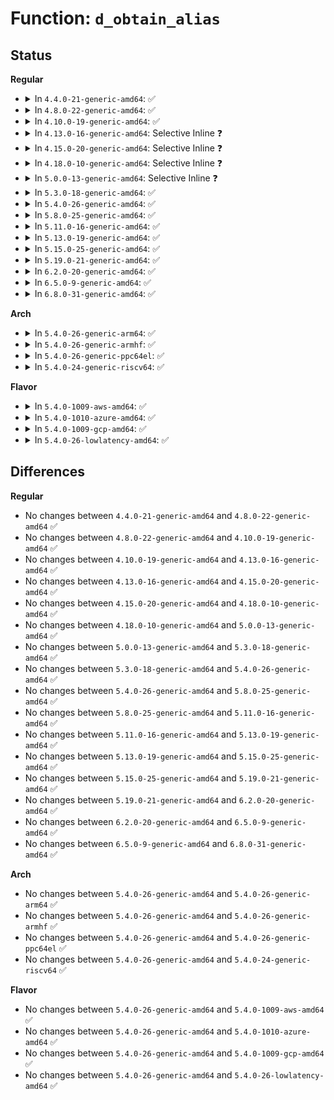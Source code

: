 # Function: <code>d_obtain_alias</code>

## Status
<b>Regular</b>
<ul>
<li>
<details>
<summary>In <code>4.4.0-21-generic-amd64</code>: ✅</summary>

```c
struct dentry * d_obtain_alias(struct inode * inode)
```

```json
{
  "name": "d_obtain_alias",
  "collision_type": "Unique Global",
  "inline_type": "No",
  "funcs": [
    {
      "addr": 18446744071581097008,
      "name": "d_obtain_alias",
      "external": true,
      "loc": "fs/dcache.c:2005",
      "file": "fs/dcache.c",
      "inline": "seen, unknown",
      "caller_inline": [],
      "caller_func": [
        "fs/libfs.c:generic_fh_to_dentry",
        "fs/libfs.c:generic_fh_to_dentry",
        "fs/libfs.c:generic_fh_to_parent",
        "fs/libfs.c:generic_fh_to_parent",
        "fs/ext4/namei.c:ext4_get_parent",
        "fs/fat/nfs.c:fat_get_parent",
        "fs/fat/nfs.c:fat_fh_to_parent_nostale",
        "fs/fat/nfs.c:fat_fh_to_parent_nostale",
        "fs/fuse/inode.c:fuse_get_parent",
        "fs/fuse/inode.c:fuse_get_dentry"
      ]
    }
  ],
  "symbols": [
    {
      "addr": 18446744071581097008,
      "name": "d_obtain_alias",
      "section": ".text",
      "bind": "STB_GLOBAL",
      "size": 21
    }
  ]
}
```
</details>
</li>
<li>
<details>
<summary>In <code>4.8.0-22-generic-amd64</code>: ✅</summary>

```c
struct dentry * d_obtain_alias(struct inode * inode)
```

```json
{
  "name": "d_obtain_alias",
  "collision_type": "Unique Global",
  "inline_type": "No",
  "funcs": [
    {
      "addr": 18446744071581261120,
      "name": "d_obtain_alias",
      "external": true,
      "loc": "fs/dcache.c:1961",
      "file": "fs/dcache.c",
      "inline": "seen, unknown",
      "caller_inline": [],
      "caller_func": [
        "fs/libfs.c:generic_fh_to_parent",
        "fs/libfs.c:generic_fh_to_parent",
        "fs/libfs.c:generic_fh_to_dentry",
        "fs/libfs.c:generic_fh_to_dentry",
        "fs/ext4/namei.c:ext4_get_parent",
        "fs/squashfs/export.c:squashfs_export_iget",
        "fs/fat/nfs.c:fat_get_parent",
        "fs/fat/nfs.c:fat_fh_to_parent_nostale",
        "fs/fat/nfs.c:fat_fh_to_parent_nostale",
        "fs/fuse/inode.c:fuse_get_parent",
        "fs/fuse/inode.c:fuse_get_dentry"
      ]
    }
  ],
  "symbols": [
    {
      "addr": 18446744071581261120,
      "name": "d_obtain_alias",
      "section": ".text",
      "bind": "STB_GLOBAL",
      "size": 21
    }
  ]
}
```
</details>
</li>
<li>
<details>
<summary>In <code>4.10.0-19-generic-amd64</code>: ✅</summary>

```c
struct dentry * d_obtain_alias(struct inode * inode)
```

```json
{
  "name": "d_obtain_alias",
  "collision_type": "Unique Global",
  "inline_type": "No",
  "funcs": [
    {
      "addr": 18446744071581339168,
      "name": "d_obtain_alias",
      "external": true,
      "loc": "fs/dcache.c:1970",
      "file": "fs/dcache.c",
      "inline": "seen, unknown",
      "caller_inline": [],
      "caller_func": [
        "fs/libfs.c:generic_fh_to_parent",
        "fs/libfs.c:generic_fh_to_parent",
        "fs/libfs.c:generic_fh_to_dentry",
        "fs/libfs.c:generic_fh_to_dentry",
        "fs/ext4/namei.c:ext4_get_parent",
        "fs/squashfs/export.c:squashfs_export_iget",
        "fs/fat/nfs.c:fat_get_parent",
        "fs/fat/nfs.c:fat_fh_to_parent_nostale",
        "fs/fat/nfs.c:fat_fh_to_parent_nostale",
        "fs/fuse/inode.c:fuse_get_parent",
        "fs/fuse/inode.c:fuse_get_dentry"
      ]
    }
  ],
  "symbols": [
    {
      "addr": 18446744071581339168,
      "name": "d_obtain_alias",
      "section": ".text",
      "bind": "STB_GLOBAL",
      "size": 21
    }
  ]
}
```
</details>
</li>
<li>
<details>
<summary>In <code>4.13.0-16-generic-amd64</code>: Selective Inline ❓</summary>

```c
struct dentry * d_obtain_alias(struct inode * inode)
```

```json
{
  "name": "d_obtain_alias",
  "collision_type": "Unique Global",
  "inline_type": "Selective",
  "funcs": [
    {
      "addr": 18446744071581394416,
      "name": "d_obtain_alias",
      "external": true,
      "loc": "fs/dcache.c:2000",
      "file": "fs/dcache.c",
      "inline": "not declared, inlined",
      "caller_inline": [],
      "caller_func": [
        "fs/libfs.c:generic_fh_to_parent",
        "fs/libfs.c:generic_fh_to_parent",
        "fs/libfs.c:generic_fh_to_dentry",
        "fs/libfs.c:generic_fh_to_dentry",
        "fs/ext4/namei.c:ext4_get_parent",
        "fs/squashfs/export.c:squashfs_export_iget",
        "fs/fat/nfs.c:fat_get_parent",
        "fs/fat/nfs.c:fat_fh_to_parent_nostale",
        "fs/fat/nfs.c:fat_fh_to_parent_nostale",
        "fs/fuse/inode.c:fuse_get_parent",
        "fs/fuse/inode.c:fuse_get_dentry"
      ]
    }
  ],
  "symbols": [
    {
      "addr": 18446744071581394416,
      "name": "d_obtain_alias",
      "section": ".text",
      "bind": "STB_GLOBAL",
      "size": 48
    }
  ]
}
```
</details>
</li>
<li>
<details>
<summary>In <code>4.15.0-20-generic-amd64</code>: Selective Inline ❓</summary>

```c
struct dentry * d_obtain_alias(struct inode * inode)
```

```json
{
  "name": "d_obtain_alias",
  "collision_type": "Unique Global",
  "inline_type": "Selective",
  "funcs": [
    {
      "addr": 18446744071581536016,
      "name": "d_obtain_alias",
      "external": true,
      "loc": "fs/dcache.c:2012",
      "file": "fs/dcache.c",
      "inline": "not declared, inlined",
      "caller_inline": [],
      "caller_func": [
        "fs/libfs.c:generic_fh_to_parent",
        "fs/libfs.c:generic_fh_to_parent",
        "fs/libfs.c:generic_fh_to_dentry",
        "fs/libfs.c:generic_fh_to_dentry",
        "fs/kernfs/mount.c:kernfs_get_parent_dentry",
        "fs/ext4/namei.c:ext4_get_parent",
        "fs/squashfs/export.c:squashfs_export_iget",
        "fs/fat/nfs.c:fat_get_parent",
        "fs/fat/nfs.c:fat_fh_to_parent_nostale",
        "fs/fat/nfs.c:fat_fh_to_parent_nostale",
        "fs/fuse/inode.c:fuse_get_parent",
        "fs/fuse/inode.c:fuse_get_dentry"
      ]
    }
  ],
  "symbols": [
    {
      "addr": 18446744071581536016,
      "name": "d_obtain_alias",
      "section": ".text",
      "bind": "STB_GLOBAL",
      "size": 48
    }
  ]
}
```
</details>
</li>
<li>
<details>
<summary>In <code>4.18.0-10-generic-amd64</code>: Selective Inline ❓</summary>

```c
struct dentry * d_obtain_alias(struct inode * inode)
```

```json
{
  "name": "d_obtain_alias",
  "collision_type": "Unique Global",
  "inline_type": "Selective",
  "funcs": [
    {
      "addr": 18446744071581693408,
      "name": "d_obtain_alias",
      "external": true,
      "loc": "fs/dcache.c:2036",
      "file": "fs/dcache.c",
      "inline": "not declared, inlined",
      "caller_inline": [],
      "caller_func": [
        "fs/libfs.c:generic_fh_to_parent",
        "fs/libfs.c:generic_fh_to_parent",
        "fs/libfs.c:generic_fh_to_dentry",
        "fs/kernfs/mount.c:kernfs_get_parent_dentry",
        "fs/ext4/namei.c:ext4_get_parent",
        "fs/squashfs/export.c:squashfs_export_iget",
        "fs/fat/nfs.c:fat_get_parent",
        "fs/fat/nfs.c:fat_fh_to_parent_nostale",
        "fs/fat/nfs.c:fat_fh_to_parent_nostale",
        "fs/fuse/inode.c:fuse_get_parent",
        "fs/fuse/inode.c:fuse_get_dentry"
      ]
    }
  ],
  "symbols": [
    {
      "addr": 18446744071581693408,
      "name": "d_obtain_alias",
      "section": ".text",
      "bind": "STB_GLOBAL",
      "size": 46
    }
  ]
}
```
</details>
</li>
<li>
<details>
<summary>In <code>5.0.0-13-generic-amd64</code>: Selective Inline ❓</summary>

```c
struct dentry * d_obtain_alias(struct inode * inode)
```

```json
{
  "name": "d_obtain_alias",
  "collision_type": "Unique Global",
  "inline_type": "Selective",
  "funcs": [
    {
      "addr": 18446744071581779776,
      "name": "d_obtain_alias",
      "external": true,
      "loc": "fs/dcache.c:2017",
      "file": "fs/dcache.c",
      "inline": "not declared, inlined",
      "caller_inline": [],
      "caller_func": [
        "fs/libfs.c:generic_fh_to_parent",
        "fs/libfs.c:generic_fh_to_parent",
        "fs/libfs.c:generic_fh_to_dentry",
        "fs/kernfs/mount.c:kernfs_get_parent_dentry",
        "fs/ext4/namei.c:ext4_get_parent",
        "fs/squashfs/export.c:squashfs_export_iget",
        "fs/fat/nfs.c:fat_get_parent",
        "fs/fat/nfs.c:fat_fh_to_parent_nostale",
        "fs/fat/nfs.c:fat_fh_to_parent_nostale",
        "fs/fuse/inode.c:fuse_get_parent",
        "fs/fuse/inode.c:fuse_get_dentry"
      ]
    }
  ],
  "symbols": [
    {
      "addr": 18446744071581779776,
      "name": "d_obtain_alias",
      "section": ".text",
      "bind": "STB_GLOBAL",
      "size": 46
    }
  ]
}
```
</details>
</li>
<li>
<details>
<summary>In <code>5.3.0-18-generic-amd64</code>: ✅</summary>

```c
struct dentry * d_obtain_alias(struct inode * inode)
```

```json
{
  "name": "d_obtain_alias",
  "collision_type": "Unique Global",
  "inline_type": "No",
  "funcs": [
    {
      "addr": 18446744071581897536,
      "name": "d_obtain_alias",
      "external": true,
      "loc": "fs/dcache.c:2089",
      "file": "fs/dcache.c",
      "inline": "seen, unknown",
      "caller_inline": [],
      "caller_func": [
        "fs/libfs.c:generic_fh_to_parent",
        "fs/libfs.c:generic_fh_to_parent",
        "fs/libfs.c:generic_fh_to_dentry",
        "fs/kernfs/mount.c:kernfs_get_parent_dentry",
        "fs/ext4/namei.c:ext4_get_parent",
        "fs/squashfs/export.c:squashfs_export_iget",
        "fs/fat/nfs.c:fat_get_parent",
        "fs/fat/nfs.c:fat_fh_to_parent_nostale",
        "fs/fat/nfs.c:fat_fh_to_parent_nostale",
        "fs/fuse/inode.c:fuse_get_parent",
        "fs/fuse/inode.c:fuse_get_dentry"
      ]
    }
  ],
  "symbols": [
    {
      "addr": 18446744071581897536,
      "name": "d_obtain_alias",
      "section": ".text",
      "bind": "STB_GLOBAL",
      "size": 21
    }
  ]
}
```
</details>
</li>
<li>
<details>
<summary>In <code>5.4.0-26-generic-amd64</code>: ✅</summary>

```c
struct dentry * d_obtain_alias(struct inode * inode)
```

```json
{
  "name": "d_obtain_alias",
  "collision_type": "Unique Global",
  "inline_type": "No",
  "funcs": [
    {
      "addr": 18446744071581970144,
      "name": "d_obtain_alias",
      "external": true,
      "loc": "fs/dcache.c:2089",
      "file": "fs/dcache.c",
      "inline": "seen, unknown",
      "caller_inline": [],
      "caller_func": [
        "fs/libfs.c:generic_fh_to_parent",
        "fs/libfs.c:generic_fh_to_parent",
        "fs/libfs.c:generic_fh_to_dentry",
        "fs/kernfs/mount.c:kernfs_get_parent_dentry",
        "fs/ext4/namei.c:ext4_get_parent",
        "fs/squashfs/export.c:squashfs_export_iget",
        "fs/fat/nfs.c:fat_get_parent",
        "fs/fat/nfs.c:fat_fh_to_parent_nostale",
        "fs/fat/nfs.c:fat_fh_to_parent_nostale",
        "fs/fuse/inode.c:fuse_get_parent",
        "fs/fuse/inode.c:fuse_get_dentry"
      ]
    }
  ],
  "symbols": [
    {
      "addr": 18446744071581970144,
      "name": "d_obtain_alias",
      "section": ".text",
      "bind": "STB_GLOBAL",
      "size": 21
    }
  ]
}
```
</details>
</li>
<li>
<details>
<summary>In <code>5.8.0-25-generic-amd64</code>: ✅</summary>

```c
struct dentry * d_obtain_alias(struct inode * inode)
```

```json
{
  "name": "d_obtain_alias",
  "collision_type": "Unique Global",
  "inline_type": "No",
  "funcs": [
    {
      "addr": 18446744071582199840,
      "name": "d_obtain_alias",
      "external": true,
      "loc": "fs/dcache.c:2110",
      "file": "fs/dcache.c",
      "inline": "seen, unknown",
      "caller_inline": [],
      "caller_func": [
        "fs/libfs.c:generic_fh_to_parent",
        "fs/libfs.c:generic_fh_to_parent",
        "fs/libfs.c:generic_fh_to_dentry",
        "fs/kernfs/mount.c:kernfs_get_parent_dentry",
        "fs/kernfs/mount.c:__kernfs_fh_to_dentry",
        "fs/ext4/namei.c:ext4_get_parent",
        "fs/squashfs/export.c:squashfs_export_iget",
        "fs/fat/nfs.c:fat_get_parent",
        "fs/fat/nfs.c:fat_fh_to_parent_nostale",
        "fs/fat/nfs.c:fat_fh_to_parent_nostale",
        "fs/fuse/inode.c:fuse_get_parent",
        "fs/fuse/inode.c:fuse_get_dentry"
      ]
    }
  ],
  "symbols": [
    {
      "addr": 18446744071582199840,
      "name": "d_obtain_alias",
      "section": ".text",
      "bind": "STB_GLOBAL",
      "size": 21
    }
  ]
}
```
</details>
</li>
<li>
<details>
<summary>In <code>5.11.0-16-generic-amd64</code>: ✅</summary>

```c
struct dentry * d_obtain_alias(struct inode * inode)
```

```json
{
  "name": "d_obtain_alias",
  "collision_type": "Unique Global",
  "inline_type": "No",
  "funcs": [
    {
      "addr": 18446744071582246224,
      "name": "d_obtain_alias",
      "external": true,
      "loc": "fs/dcache.c:2117",
      "file": "fs/dcache.c",
      "inline": "seen, unknown",
      "caller_inline": [],
      "caller_func": [
        "fs/libfs.c:generic_fh_to_parent",
        "fs/libfs.c:generic_fh_to_parent",
        "fs/libfs.c:generic_fh_to_dentry",
        "fs/kernfs/mount.c:kernfs_get_parent_dentry",
        "fs/kernfs/mount.c:__kernfs_fh_to_dentry",
        "fs/ext4/namei.c:ext4_get_parent",
        "fs/squashfs/export.c:squashfs_export_iget",
        "fs/fat/nfs.c:fat_get_parent",
        "fs/fat/nfs.c:fat_fh_to_parent_nostale",
        "fs/fat/nfs.c:fat_fh_to_parent_nostale",
        "fs/fuse/inode.c:fuse_get_parent",
        "fs/fuse/inode.c:fuse_get_dentry",
        "security/selinux/selinuxfs.c:sel_make_policy_nodes"
      ]
    }
  ],
  "symbols": [
    {
      "addr": 18446744071582246224,
      "name": "d_obtain_alias",
      "section": ".text",
      "bind": "STB_GLOBAL",
      "size": 21
    }
  ]
}
```
</details>
</li>
<li>
<details>
<summary>In <code>5.13.0-19-generic-amd64</code>: ✅</summary>

```c
struct dentry * d_obtain_alias(struct inode * inode)
```

```json
{
  "name": "d_obtain_alias",
  "collision_type": "Unique Global",
  "inline_type": "No",
  "funcs": [
    {
      "addr": 18446744071582271808,
      "name": "d_obtain_alias",
      "external": true,
      "loc": "fs/dcache.c:2144",
      "file": "fs/dcache.c",
      "inline": "seen, unknown",
      "caller_inline": [],
      "caller_func": [
        "fs/libfs.c:generic_fh_to_parent",
        "fs/libfs.c:generic_fh_to_parent",
        "fs/libfs.c:generic_fh_to_dentry",
        "fs/kernfs/mount.c:kernfs_get_parent_dentry",
        "fs/kernfs/mount.c:__kernfs_fh_to_dentry",
        "fs/ext4/namei.c:ext4_get_parent",
        "fs/squashfs/export.c:squashfs_export_iget",
        "fs/fat/nfs.c:fat_get_parent",
        "fs/fat/nfs.c:fat_fh_to_parent_nostale",
        "fs/fat/nfs.c:fat_fh_to_parent_nostale",
        "fs/fuse/inode.c:fuse_get_parent",
        "fs/fuse/inode.c:fuse_get_dentry",
        "security/selinux/selinuxfs.c:sel_make_policy_nodes"
      ]
    }
  ],
  "symbols": [
    {
      "addr": 18446744071582271808,
      "name": "d_obtain_alias",
      "section": ".text",
      "bind": "STB_GLOBAL",
      "size": 21
    }
  ]
}
```
</details>
</li>
<li>
<details>
<summary>In <code>5.15.0-25-generic-amd64</code>: ✅</summary>

```c
struct dentry * d_obtain_alias(struct inode * inode)
```

```json
{
  "name": "d_obtain_alias",
  "collision_type": "Unique Global",
  "inline_type": "No",
  "funcs": [
    {
      "addr": 18446744071582590000,
      "name": "d_obtain_alias",
      "external": true,
      "loc": "fs/dcache.c:2145",
      "file": "fs/dcache.c",
      "inline": "seen, unknown",
      "caller_inline": [],
      "caller_func": [
        "fs/libfs.c:generic_fh_to_parent",
        "fs/libfs.c:generic_fh_to_parent",
        "fs/libfs.c:generic_fh_to_dentry",
        "fs/kernfs/mount.c:kernfs_get_parent_dentry",
        "fs/kernfs/mount.c:__kernfs_fh_to_dentry",
        "fs/ext4/namei.c:ext4_get_parent",
        "fs/squashfs/export.c:squashfs_export_iget",
        "fs/fat/nfs.c:fat_get_parent",
        "fs/fat/nfs.c:fat_fh_to_parent_nostale",
        "fs/fat/nfs.c:fat_fh_to_parent_nostale",
        "fs/fuse/inode.c:fuse_get_parent",
        "fs/fuse/inode.c:fuse_get_dentry",
        "security/selinux/selinuxfs.c:sel_make_policy_nodes"
      ]
    }
  ],
  "symbols": [
    {
      "addr": 18446744071582590000,
      "name": "d_obtain_alias",
      "section": ".text",
      "bind": "STB_GLOBAL",
      "size": 21
    }
  ]
}
```
</details>
</li>
<li>
<details>
<summary>In <code>5.19.0-21-generic-amd64</code>: ✅</summary>

```c
struct dentry * d_obtain_alias(struct inode * inode)
```

```json
{
  "name": "d_obtain_alias",
  "collision_type": "Unique Global",
  "inline_type": "No",
  "funcs": [
    {
      "addr": 18446744071583121664,
      "name": "d_obtain_alias",
      "external": true,
      "loc": "fs/dcache.c:2170",
      "file": "fs/dcache.c",
      "inline": "seen, unknown",
      "caller_inline": [],
      "caller_func": [
        "fs/libfs.c:generic_fh_to_parent",
        "fs/libfs.c:generic_fh_to_parent",
        "fs/libfs.c:generic_fh_to_dentry",
        "fs/kernfs/mount.c:kernfs_get_parent_dentry",
        "fs/kernfs/mount.c:__kernfs_fh_to_dentry",
        "fs/ext4/namei.c:ext4_get_parent",
        "fs/squashfs/export.c:squashfs_export_iget",
        "fs/fat/nfs.c:fat_get_parent",
        "fs/fat/nfs.c:fat_fh_to_parent_nostale",
        "fs/fat/nfs.c:fat_fh_to_parent_nostale",
        "fs/fuse/inode.c:fuse_get_parent",
        "fs/fuse/inode.c:fuse_get_dentry",
        "security/selinux/selinuxfs.c:sel_make_policy_nodes"
      ]
    }
  ],
  "symbols": [
    {
      "addr": 18446744071583121664,
      "name": "d_obtain_alias",
      "section": ".text",
      "bind": "STB_GLOBAL",
      "size": 29
    }
  ]
}
```
</details>
</li>
<li>
<details>
<summary>In <code>6.2.0-20-generic-amd64</code>: ✅</summary>

```c
struct dentry * d_obtain_alias(struct inode * inode)
```

```json
{
  "name": "d_obtain_alias",
  "collision_type": "Unique Global",
  "inline_type": "No",
  "funcs": [
    {
      "addr": 18446744071583692128,
      "name": "d_obtain_alias",
      "external": true,
      "loc": "fs/dcache.c:2170",
      "file": "fs/dcache.c",
      "inline": "seen, unknown",
      "caller_inline": [],
      "caller_func": [
        "fs/libfs.c:generic_fh_to_parent",
        "fs/libfs.c:generic_fh_to_parent",
        "fs/libfs.c:generic_fh_to_dentry",
        "fs/kernfs/mount.c:kernfs_get_parent_dentry",
        "fs/kernfs/mount.c:__kernfs_fh_to_dentry",
        "fs/ext4/namei.c:ext4_get_parent",
        "fs/squashfs/export.c:squashfs_export_iget",
        "fs/fat/nfs.c:fat_get_parent",
        "fs/fat/nfs.c:fat_fh_to_parent_nostale",
        "fs/fat/nfs.c:fat_fh_to_parent_nostale",
        "fs/fuse/inode.c:fuse_get_parent",
        "fs/fuse/inode.c:fuse_get_dentry",
        "security/selinux/selinuxfs.c:sel_make_policy_nodes"
      ]
    }
  ],
  "symbols": [
    {
      "addr": 18446744071583692128,
      "name": "d_obtain_alias",
      "section": ".text",
      "bind": "STB_GLOBAL",
      "size": 29
    }
  ]
}
```
</details>
</li>
<li>
<details>
<summary>In <code>6.5.0-9-generic-amd64</code>: ✅</summary>

```c
struct dentry * d_obtain_alias(struct inode * inode)
```

```json
{
  "name": "d_obtain_alias",
  "collision_type": "Unique Global",
  "inline_type": "No",
  "funcs": [
    {
      "addr": 18446744071583910016,
      "name": "d_obtain_alias",
      "external": true,
      "loc": "fs/dcache.c:2170",
      "file": "fs/dcache.c",
      "inline": "seen, unknown",
      "caller_inline": [],
      "caller_func": [
        "fs/libfs.c:generic_fh_to_parent",
        "fs/libfs.c:generic_fh_to_parent",
        "fs/libfs.c:generic_fh_to_dentry",
        "fs/kernfs/mount.c:kernfs_get_parent_dentry",
        "fs/kernfs/mount.c:__kernfs_fh_to_dentry",
        "fs/ext4/namei.c:ext4_get_parent",
        "fs/squashfs/export.c:squashfs_export_iget",
        "fs/fat/nfs.c:fat_get_parent",
        "fs/fat/nfs.c:fat_fh_to_parent_nostale",
        "fs/fat/nfs.c:fat_fh_to_parent_nostale",
        "fs/fuse/inode.c:fuse_get_parent",
        "fs/fuse/inode.c:fuse_get_dentry",
        "security/selinux/selinuxfs.c:sel_make_policy_nodes"
      ]
    }
  ],
  "symbols": [
    {
      "addr": 18446744071583910016,
      "name": "d_obtain_alias",
      "section": ".text",
      "bind": "STB_GLOBAL",
      "size": 29
    }
  ]
}
```
</details>
</li>
<li>
<details>
<summary>In <code>6.8.0-31-generic-amd64</code>: ✅</summary>

```c
struct dentry * d_obtain_alias(struct inode * inode)
```

```json
{
  "name": "d_obtain_alias",
  "collision_type": "Unique Global",
  "inline_type": "No",
  "funcs": [
    {
      "addr": 18446744071584115648,
      "name": "d_obtain_alias",
      "external": true,
      "loc": "fs/dcache.c:1994",
      "file": "fs/dcache.c",
      "inline": "seen, unknown",
      "caller_inline": [],
      "caller_func": [
        "fs/libfs.c:generic_fh_to_parent",
        "fs/libfs.c:generic_fh_to_parent",
        "fs/libfs.c:generic_fh_to_dentry",
        "fs/kernfs/mount.c:kernfs_get_parent_dentry",
        "fs/kernfs/mount.c:kernfs_fh_to_parent",
        "fs/kernfs/mount.c:kernfs_fh_to_dentry",
        "fs/ext4/namei.c:ext4_get_parent",
        "fs/squashfs/export.c:squashfs_export_iget",
        "fs/fat/nfs.c:fat_get_parent",
        "fs/fat/nfs.c:fat_fh_to_parent_nostale",
        "fs/fat/nfs.c:fat_fh_to_parent_nostale",
        "fs/fuse/inode.c:fuse_get_parent",
        "fs/fuse/inode.c:fuse_get_dentry"
      ]
    }
  ],
  "symbols": [
    {
      "addr": 18446744071584115648,
      "name": "d_obtain_alias",
      "section": ".text",
      "bind": "STB_GLOBAL",
      "size": 29
    }
  ]
}
```
</details>
</li>
</ul>
<b>Arch</b>
<ul>
<li>
<details>
<summary>In <code>5.4.0-26-generic-arm64</code>: ✅</summary>

```c
struct dentry * d_obtain_alias(struct inode * inode)
```

```json
{
  "name": "d_obtain_alias",
  "collision_type": "Unique Global",
  "inline_type": "No",
  "funcs": [
    {
      "addr": 18446603336493474320,
      "name": "d_obtain_alias",
      "external": true,
      "loc": "fs/dcache.c:2089",
      "file": "fs/dcache.c",
      "inline": "seen, unknown",
      "caller_inline": [],
      "caller_func": [
        "fs/libfs.c:generic_fh_to_parent",
        "fs/libfs.c:generic_fh_to_dentry",
        "fs/kernfs/mount.c:kernfs_get_parent_dentry",
        "fs/ext4/namei.c:ext4_get_parent",
        "fs/squashfs/export.c:squashfs_export_iget",
        "fs/fat/nfs.c:fat_get_parent",
        "fs/fat/nfs.c:fat_fh_to_parent_nostale",
        "fs/fuse/inode.c:fuse_get_parent",
        "fs/fuse/inode.c:fuse_get_dentry"
      ]
    }
  ],
  "symbols": [
    {
      "addr": 18446603336493474320,
      "name": "d_obtain_alias",
      "section": ".text",
      "bind": "STB_GLOBAL",
      "size": 48
    }
  ]
}
```
</details>
</li>
<li>
<details>
<summary>In <code>5.4.0-26-generic-armhf</code>: ✅</summary>

```c
struct dentry * d_obtain_alias(struct inode * inode)
```

```json
{
  "name": "d_obtain_alias",
  "collision_type": "Unique Global",
  "inline_type": "No",
  "funcs": [
    {
      "addr": 3227038184,
      "name": "d_obtain_alias",
      "external": true,
      "loc": "fs/dcache.c:2089",
      "file": "fs/dcache.c",
      "inline": "seen, unknown",
      "caller_inline": [],
      "caller_func": [
        "fs/libfs.c:generic_fh_to_parent",
        "fs/libfs.c:generic_fh_to_dentry",
        "fs/kernfs/mount.c:kernfs_get_parent_dentry",
        "fs/ext4/namei.c:ext4_get_parent",
        "fs/squashfs/export.c:squashfs_export_iget",
        "fs/fat/nfs.c:fat_get_parent",
        "fs/fat/nfs.c:fat_fh_to_parent_nostale",
        "fs/fuse/inode.c:fuse_get_parent",
        "fs/fuse/inode.c:fuse_get_dentry"
      ]
    }
  ],
  "symbols": [
    {
      "addr": 3227038184,
      "name": "d_obtain_alias",
      "section": ".text",
      "bind": "STB_GLOBAL",
      "size": 32
    }
  ]
}
```
</details>
</li>
<li>
<details>
<summary>In <code>5.4.0-26-generic-ppc64el</code>: ✅</summary>

```c
struct dentry * d_obtain_alias(struct inode * inode)
```

```json
{
  "name": "d_obtain_alias",
  "collision_type": "Unique Global",
  "inline_type": "No",
  "funcs": [
    {
      "addr": 13835058055287034048,
      "name": "d_obtain_alias",
      "external": true,
      "loc": "fs/dcache.c:2089",
      "file": "fs/dcache.c",
      "inline": "seen, unknown",
      "caller_inline": [],
      "caller_func": [
        "fs/libfs.c:generic_fh_to_parent",
        "fs/libfs.c:generic_fh_to_parent",
        "fs/libfs.c:generic_fh_to_dentry",
        "fs/kernfs/mount.c:kernfs_get_parent_dentry",
        "fs/ext4/namei.c:ext4_get_parent",
        "fs/squashfs/export.c:squashfs_export_iget",
        "fs/fat/nfs.c:fat_get_parent",
        "fs/fat/nfs.c:fat_fh_to_parent_nostale",
        "fs/fat/nfs.c:fat_fh_to_parent_nostale",
        "fs/fuse/inode.c:fuse_get_parent",
        "fs/fuse/inode.c:fuse_get_dentry"
      ]
    }
  ],
  "symbols": [
    {
      "addr": 13835058055287034048,
      "name": "d_obtain_alias",
      "section": ".text",
      "bind": "STB_GLOBAL",
      "size": 24
    }
  ]
}
```
</details>
</li>
<li>
<details>
<summary>In <code>5.4.0-24-generic-riscv64</code>: ✅</summary>

```c
struct dentry * d_obtain_alias(struct inode * inode)
```

```json
{
  "name": "d_obtain_alias",
  "collision_type": "Unique Global",
  "inline_type": "No",
  "funcs": [
    {
      "addr": 18446743936273153932,
      "name": "d_obtain_alias",
      "external": true,
      "loc": "fs/dcache.c:2089",
      "file": "fs/dcache.c",
      "inline": "seen, unknown",
      "caller_inline": [],
      "caller_func": [
        "fs/libfs.c:generic_fh_to_parent",
        "fs/libfs.c:generic_fh_to_dentry",
        "fs/kernfs/mount.c:kernfs_get_parent_dentry",
        "fs/ext4/namei.c:ext4_get_parent",
        "fs/squashfs/export.c:squashfs_export_iget",
        "fs/fat/nfs.c:fat_get_parent",
        "fs/fat/nfs.c:fat_fh_to_parent_nostale",
        "fs/fuse/inode.c:fuse_get_parent",
        "fs/fuse/inode.c:fuse_get_dentry"
      ]
    }
  ],
  "symbols": [
    {
      "addr": 18446743936273153932,
      "name": "d_obtain_alias",
      "section": ".text",
      "bind": "STB_GLOBAL",
      "size": 44
    }
  ]
}
```
</details>
</li>
</ul>
<b>Flavor</b>
<ul>
<li>
<details>
<summary>In <code>5.4.0-1009-aws-amd64</code>: ✅</summary>

```c
struct dentry * d_obtain_alias(struct inode * inode)
```

```json
{
  "name": "d_obtain_alias",
  "collision_type": "Unique Global",
  "inline_type": "No",
  "funcs": [
    {
      "addr": 18446744071581938880,
      "name": "d_obtain_alias",
      "external": true,
      "loc": "fs/dcache.c:2089",
      "file": "fs/dcache.c",
      "inline": "seen, unknown",
      "caller_inline": [],
      "caller_func": [
        "fs/libfs.c:generic_fh_to_parent",
        "fs/libfs.c:generic_fh_to_parent",
        "fs/libfs.c:generic_fh_to_dentry",
        "fs/kernfs/mount.c:kernfs_get_parent_dentry",
        "fs/ext4/namei.c:ext4_get_parent",
        "fs/squashfs/export.c:squashfs_export_iget",
        "fs/fat/nfs.c:fat_get_parent",
        "fs/fat/nfs.c:fat_fh_to_parent_nostale",
        "fs/fat/nfs.c:fat_fh_to_parent_nostale",
        "fs/fuse/inode.c:fuse_get_parent",
        "fs/fuse/inode.c:fuse_get_dentry"
      ]
    }
  ],
  "symbols": [
    {
      "addr": 18446744071581938880,
      "name": "d_obtain_alias",
      "section": ".text",
      "bind": "STB_GLOBAL",
      "size": 21
    }
  ]
}
```
</details>
</li>
<li>
<details>
<summary>In <code>5.4.0-1010-azure-amd64</code>: ✅</summary>

```c
struct dentry * d_obtain_alias(struct inode * inode)
```

```json
{
  "name": "d_obtain_alias",
  "collision_type": "Unique Global",
  "inline_type": "No",
  "funcs": [
    {
      "addr": 18446744071581876464,
      "name": "d_obtain_alias",
      "external": true,
      "loc": "fs/dcache.c:2089",
      "file": "fs/dcache.c",
      "inline": "seen, unknown",
      "caller_inline": [],
      "caller_func": [
        "fs/libfs.c:generic_fh_to_parent",
        "fs/libfs.c:generic_fh_to_parent",
        "fs/libfs.c:generic_fh_to_dentry",
        "fs/kernfs/mount.c:kernfs_get_parent_dentry",
        "fs/ext4/namei.c:ext4_get_parent",
        "fs/squashfs/export.c:squashfs_export_iget",
        "fs/fat/nfs.c:fat_get_parent",
        "fs/fat/nfs.c:fat_fh_to_parent_nostale",
        "fs/fat/nfs.c:fat_fh_to_parent_nostale",
        "fs/fuse/inode.c:fuse_get_parent",
        "fs/fuse/inode.c:fuse_get_dentry"
      ]
    }
  ],
  "symbols": [
    {
      "addr": 18446744071581876464,
      "name": "d_obtain_alias",
      "section": ".text",
      "bind": "STB_GLOBAL",
      "size": 21
    }
  ]
}
```
</details>
</li>
<li>
<details>
<summary>In <code>5.4.0-1009-gcp-amd64</code>: ✅</summary>

```c
struct dentry * d_obtain_alias(struct inode * inode)
```

```json
{
  "name": "d_obtain_alias",
  "collision_type": "Unique Global",
  "inline_type": "No",
  "funcs": [
    {
      "addr": 18446744071581930192,
      "name": "d_obtain_alias",
      "external": true,
      "loc": "fs/dcache.c:2089",
      "file": "fs/dcache.c",
      "inline": "seen, unknown",
      "caller_inline": [],
      "caller_func": [
        "fs/libfs.c:generic_fh_to_parent",
        "fs/libfs.c:generic_fh_to_parent",
        "fs/libfs.c:generic_fh_to_dentry",
        "fs/kernfs/mount.c:kernfs_get_parent_dentry",
        "fs/ext4/namei.c:ext4_get_parent",
        "fs/squashfs/export.c:squashfs_export_iget",
        "fs/fat/nfs.c:fat_get_parent",
        "fs/fat/nfs.c:fat_fh_to_parent_nostale",
        "fs/fat/nfs.c:fat_fh_to_parent_nostale",
        "fs/fuse/inode.c:fuse_get_parent",
        "fs/fuse/inode.c:fuse_get_dentry"
      ]
    }
  ],
  "symbols": [
    {
      "addr": 18446744071581930192,
      "name": "d_obtain_alias",
      "section": ".text",
      "bind": "STB_GLOBAL",
      "size": 21
    }
  ]
}
```
</details>
</li>
<li>
<details>
<summary>In <code>5.4.0-26-lowlatency-amd64</code>: ✅</summary>

```c
struct dentry * d_obtain_alias(struct inode * inode)
```

```json
{
  "name": "d_obtain_alias",
  "collision_type": "Unique Global",
  "inline_type": "No",
  "funcs": [
    {
      "addr": 18446744071582000272,
      "name": "d_obtain_alias",
      "external": true,
      "loc": "fs/dcache.c:2089",
      "file": "fs/dcache.c",
      "inline": "seen, unknown",
      "caller_inline": [],
      "caller_func": [
        "fs/libfs.c:generic_fh_to_parent",
        "fs/libfs.c:generic_fh_to_parent",
        "fs/libfs.c:generic_fh_to_dentry",
        "fs/kernfs/mount.c:kernfs_get_parent_dentry",
        "fs/ext4/namei.c:ext4_get_parent",
        "fs/squashfs/export.c:squashfs_export_iget",
        "fs/fat/nfs.c:fat_get_parent",
        "fs/fat/nfs.c:fat_fh_to_parent_nostale",
        "fs/fat/nfs.c:fat_fh_to_parent_nostale",
        "fs/fuse/inode.c:fuse_get_parent",
        "fs/fuse/inode.c:fuse_get_dentry"
      ]
    }
  ],
  "symbols": [
    {
      "addr": 18446744071582000272,
      "name": "d_obtain_alias",
      "section": ".text",
      "bind": "STB_GLOBAL",
      "size": 21
    }
  ]
}
```
</details>
</li>
</ul>

## Differences
<b>Regular</b>
<ul>
<li>
No changes between <code>4.4.0-21-generic-amd64</code> and <code>4.8.0-22-generic-amd64</code> ✅
</li>
<li>
No changes between <code>4.8.0-22-generic-amd64</code> and <code>4.10.0-19-generic-amd64</code> ✅
</li>
<li>
No changes between <code>4.10.0-19-generic-amd64</code> and <code>4.13.0-16-generic-amd64</code> ✅
</li>
<li>
No changes between <code>4.13.0-16-generic-amd64</code> and <code>4.15.0-20-generic-amd64</code> ✅
</li>
<li>
No changes between <code>4.15.0-20-generic-amd64</code> and <code>4.18.0-10-generic-amd64</code> ✅
</li>
<li>
No changes between <code>4.18.0-10-generic-amd64</code> and <code>5.0.0-13-generic-amd64</code> ✅
</li>
<li>
No changes between <code>5.0.0-13-generic-amd64</code> and <code>5.3.0-18-generic-amd64</code> ✅
</li>
<li>
No changes between <code>5.3.0-18-generic-amd64</code> and <code>5.4.0-26-generic-amd64</code> ✅
</li>
<li>
No changes between <code>5.4.0-26-generic-amd64</code> and <code>5.8.0-25-generic-amd64</code> ✅
</li>
<li>
No changes between <code>5.8.0-25-generic-amd64</code> and <code>5.11.0-16-generic-amd64</code> ✅
</li>
<li>
No changes between <code>5.11.0-16-generic-amd64</code> and <code>5.13.0-19-generic-amd64</code> ✅
</li>
<li>
No changes between <code>5.13.0-19-generic-amd64</code> and <code>5.15.0-25-generic-amd64</code> ✅
</li>
<li>
No changes between <code>5.15.0-25-generic-amd64</code> and <code>5.19.0-21-generic-amd64</code> ✅
</li>
<li>
No changes between <code>5.19.0-21-generic-amd64</code> and <code>6.2.0-20-generic-amd64</code> ✅
</li>
<li>
No changes between <code>6.2.0-20-generic-amd64</code> and <code>6.5.0-9-generic-amd64</code> ✅
</li>
<li>
No changes between <code>6.5.0-9-generic-amd64</code> and <code>6.8.0-31-generic-amd64</code> ✅
</li>
</ul>
<b>Arch</b>
<ul>
<li>
No changes between <code>5.4.0-26-generic-amd64</code> and <code>5.4.0-26-generic-arm64</code> ✅
</li>
<li>
No changes between <code>5.4.0-26-generic-amd64</code> and <code>5.4.0-26-generic-armhf</code> ✅
</li>
<li>
No changes between <code>5.4.0-26-generic-amd64</code> and <code>5.4.0-26-generic-ppc64el</code> ✅
</li>
<li>
No changes between <code>5.4.0-26-generic-amd64</code> and <code>5.4.0-24-generic-riscv64</code> ✅
</li>
</ul>
<b>Flavor</b>
<ul>
<li>
No changes between <code>5.4.0-26-generic-amd64</code> and <code>5.4.0-1009-aws-amd64</code> ✅
</li>
<li>
No changes between <code>5.4.0-26-generic-amd64</code> and <code>5.4.0-1010-azure-amd64</code> ✅
</li>
<li>
No changes between <code>5.4.0-26-generic-amd64</code> and <code>5.4.0-1009-gcp-amd64</code> ✅
</li>
<li>
No changes between <code>5.4.0-26-generic-amd64</code> and <code>5.4.0-26-lowlatency-amd64</code> ✅
</li>
</ul>
